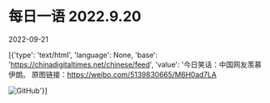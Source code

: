 # 每日一语 2022.9.20

2022-09-21

[{'type': 'text/html', 'language': None, 'base': 'https://chinadigitaltimes.net/chinese/feed', 'value': '今日笑话：中国网友羡慕伊朗。 原图链接：https://weibo.com/5139830665/M6H0ad7LA

![GitHub](https://chinadigitaltimes.net/chinese/files/2022/09/9.20.jpg)'}]